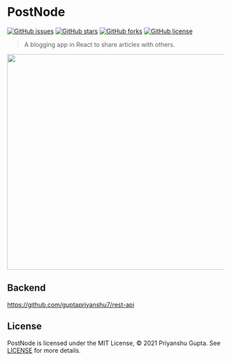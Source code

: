 # PostNode

[![GitHub issues](https://img.shields.io/github/issues/guptapriyanshu7/PostNode?style=for-the-badge)](https://github.com/guptapriyanshu7/PostNode/issues)
[![GitHub stars](https://img.shields.io/github/stars/guptapriyanshu7/PostNode?style=for-the-badge)](https://github.com/guptapriyanshu7/PostNode/stargazers)
[![GitHub forks](https://img.shields.io/github/forks/guptapriyanshu7/PostNode?style=for-the-badge)](https://github.com/guptapriyanshu7/PostNode/network)
[![GitHub license](https://img.shields.io/github/license/guptapriyanshu7/PostNode?style=for-the-badge)](https://github.com/guptapriyanshu7/PostNode/blob/main/LICENSE)

> A blogging app in React to share articles with others.

<div align="center">
<img  src="https://user-images.githubusercontent.com/60141300/135670022-f1acc58e-5d3e-4323-bbe3-f3ee0528d085.gif" width="850" height="500" />
</div>

## Backend
https://github.com/guptapriyanshu7/rest-api

## License

PostNode is licensed under the MIT License, © 2021 Priyanshu Gupta. See [LICENSE](https://github.com/guptapriyanshu7/PostNode/blob/main/LICENSE) for more details.
